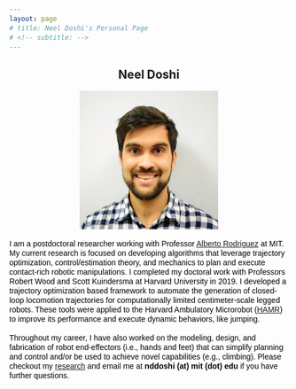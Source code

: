 ```yaml
---
layout: page
# title: Neel Doshi's Personal Page
# <!-- subtitle: -->
---
```


<h2 style="text-align:center;">Neel Doshi</h2>

<!-- ![headshot](/assets/img/photo_whitebkgndpc.jpg =10x10) -->
<!-- <img src="/assets/img/photo_whitebkgndpc.jpg" alt="" align=center width="250" height="250" hspace="235"> -->
<p align="center">
  <img src="/assets/img/photo_whitebkgndpc.jpg" alt="" width="250" height="250" />
</p>

 <font face="arial" color="black">
I am a postdoctoral researcher working with Professor <a href="http://mcube.mit.edu/" target="_blank">Alberto Rodriguez</a> at MIT. My current research is focused on developing algorithms that leverage trajectory optimization,  control/estimation theory, and mechanics to plan and execute contact-rich robotic manipulations. 
I completed my doctoral work with Professors Robert Wood and Scott Kuindersma at Harvard University in 2019. I developed a trajectory optimization based framework to automate the generation of closed-loop locomotion trajectories for computationally limited centimeter-scale legged robots. These tools were applied to the Harvard Ambulatory Microrobot (<a href="https://vimeo.com/274138812" target="_blank">HAMR</a>) to improve its performance and execute dynamic behaviors, like jumping.
<br>
<br>
Throughout my career, I have also worked on the modeling, design, and fabrication of robot end-effectors (i.e., hands and feet) that can simplify planning and control and/or be used to achieve novel capabilities (e.g., climbing). Please checkout my <a href="https://nddoshi.github.io/research/" target="_blank">research</a> and email me at <b>nddoshi (at) mit (dot) edu </b> if you have further questions. 

